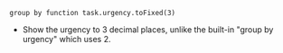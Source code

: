 <!-- placeholder to force blank line before included text -->


```text
group by function task.urgency.toFixed(3)
```

- Show the urgency to 3 decimal places, unlike the built-in "group by urgency" which uses 2.


<!-- placeholder to force blank line after included text -->
